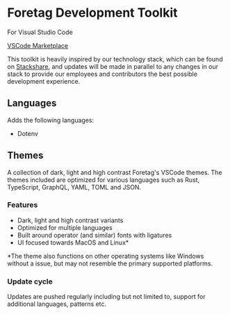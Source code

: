 
# Foretag Development Toolkit
For Visual Studio Code

[VSCode Marketplace](https://marketplace.visualstudio.com/items?itemName=foretag.development-toolkit)

This toolkit is heavily inspired by our technology stack, which can be found on [Stackshare](https://stackshare.io/foretag/foretag), and updates will be made in parallel to any changes in our stack to provide our employees and contributors the best possible development experience.

## Languages

Adds the following languages:

- Dotenv

## Themes

A collection of dark, light and high contrast Foretag's VSCode themes. The themes included are optimized for various languages such as Rust, TypeScript, GraphQL, YAML, TOML and JSON.

### Features
- Dark, light and high contrast variants
- Optimized for multiple languages
- Built around operator (and similar) fonts with ligatures
- UI focused towards MacOS and Linux*


*The theme also functions on other operating systems like Windows without a issue, but may not resemble the primary supported platforms.

### Update cycle
Updates are pushed regularly including but not limited to, support for additional languages, patterns etc.



